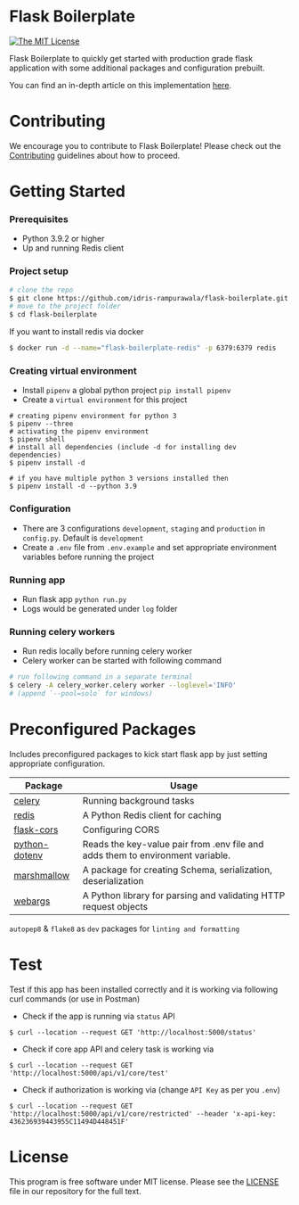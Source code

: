 # Flask Boilerplate

[![The MIT License](https://img.shields.io/badge/license-MIT-orange.svg?style=flat-square)](LICENSE)

  Flask Boilerplate to quickly get started with production grade flask application with some additional packages and configuration prebuilt.

  You can find an in-depth article on this implementation [here](https://dev.to/idrisrampurawala/flask-boilerplate-structuring-flask-app-3kcd).

# Contributing
  We encourage you to contribute to Flask Boilerplate! Please check out the [Contributing](CONTRIBUTING.md) guidelines about how to proceed.

# Getting Started

### Prerequisites

- Python 3.9.2 or higher
- Up and running Redis client

### Project setup
```sh
# clone the repo
$ git clone https://github.com/idris-rampurawala/flask-boilerplate.git
# move to the project folder
$ cd flask-boilerplate
```
If you want to install redis via docker
```sh
$ docker run -d --name="flask-boilerplate-redis" -p 6379:6379 redis
```

### Creating virtual environment

- Install `pipenv` a global python project `pip install pipenv`
- Create a `virtual environment` for this project
```shell
# creating pipenv environment for python 3
$ pipenv --three
# activating the pipenv environment
$ pipenv shell
# install all dependencies (include -d for installing dev dependencies)
$ pipenv install -d

# if you have multiple python 3 versions installed then
$ pipenv install -d --python 3.9
```
### Configuration

- There are 3 configurations `development`, `staging` and `production` in `config.py`. Default is `development`
- Create a `.env` file from `.env.example` and set appropriate environment variables before running the project

### Running app

- Run flask app `python run.py`
- Logs would be generated under `log` folder

### Running celery workers

- Run redis locally before running celery worker
- Celery worker can be started with following command
```sh
# run following command in a separate terminal
$ celery -A celery_worker.celery worker --loglevel='INFO'  
# (append `--pool=solo` for windows)
```


# Preconfigured Packages
Includes preconfigured packages to kick start flask app by just setting appropriate configuration.

| Package 	| Usage 	|
|-----	|-----	|
| [celery](https://docs.celeryproject.org/en/stable/getting-started/introduction.html) 	| Running background tasks 	|
| [redis](https://redislabs.com/lp/python-redis/) 	| A Python Redis client for caching 	|
| [flask-cors](https://flask-cors.readthedocs.io/) 	| Configuring CORS 	|
| [python-dotenv](https://pypi.org/project/python-dotenv/) 	| Reads the key-value pair from .env file and adds them to environment variable. 	|
| [marshmallow](https://marshmallow.readthedocs.io/en/stable/) 	| A package for creating Schema, serialization, deserialization 	|
| [webargs](https://webargs.readthedocs.io/) 	| A Python library for parsing and validating HTTP request objects 	|

`autopep8` & `flake8` as `dev` packages for `linting and formatting`

# Test
  Test if this app has been installed correctly and it is working via following curl commands (or use in Postman)
- Check if the app is running via `status` API
```shell
$ curl --location --request GET 'http://localhost:5000/status'
```
- Check if core app API and celery task is working via
```shell
$ curl --location --request GET 'http://localhost:5000/api/v1/core/test'
```
- Check if authorization is working via (change `API Key` as per you `.env`)
```shell
$ curl --location --request GET 'http://localhost:5000/api/v1/core/restricted' --header 'x-api-key: 436236939443955C11494D448451F'
```

# License
 This program is free software under MIT license. Please see the [LICENSE](LICENSE) file in our repository for the full text.
